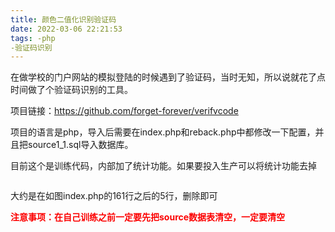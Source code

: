 ```yaml
---
title: 颜色二值化识别验证码
date: 2022-03-06 22:21:53
tags: -php
-验证码识别
---
```


<p>在做学校的门户网站的模拟登陆的时候遇到了验证码，当时无知，所以说就花了点时间做了个验证码识别的工具。</p>

<p>项目链接：<a href="https://github.com/forget-forever/verifvcode">https://github.com/forget-forever/verifvcode</a></p>

<p>项目的语言是php，导入后需要在index.php和reback.php中都修改一下配置，并且把source1_1.sql导入数据库。</p>

<p>目前这个是训练代码，内部加了统计功能。如果要投入生产可以将统计功能去掉</p>

<figure class="wp-block-image size-large"><img src="https://blog.zhoumeilei.cn/wp-content/uploads/2020/08/image-1-1024x529.png" alt="" class="wp-image-83"/></figure>

<p>大约是在如图index.php的161行之后的5行，删除即可</p>

<p><span style="color:#fc0000" class="has-inline-color"><strong>注意事项：在自己训练之前一定要先把source数据表清空，一定要清空</strong></span></p>
